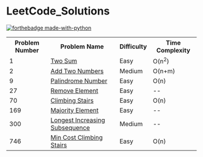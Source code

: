 # LeetCode_Solutions

[![forthebadge made-with-python](http://ForTheBadge.com/images/badges/made-with-python.svg)](https://www.python.org/)

<table style="width:100%">
  
  <tr>
    <th>Problem Number</th>
    <th>Problem Name</th>
    <th>Difficulty</th>
    <th>Time Complexity</th>
  </tr>
  
  <tr>
    <td>1</td>
    <td><a href="https://github.com/Vigneshbaalaji/LeetCode_Solutions/blob/main/Two_Sum.py">Two Sum</a></td> 
    <td>Easy</td>
    <td>O(n<sup>2</sup>)</td>
  </tr>
  
  <tr>
    <td>2</td>
    <td><a href="https://github.com/Vigneshbaalaji/LeetCode_Solutions/blob/main/Add_Two_Numbers.py">Add Two Numbers</a></td> 
    <td>Medium</td>
    <td>O(n+m)</td>
  </tr>
  
  
  <tr>
    <td>9</td>
    <td><a href="https://github.com/Vigneshbaalaji/LeetCode_Solutions/blob/main/Palindrome_Number.py">Palindrome Number</a></td> 
    <td>Easy</td>
    <td>O(n)</td>
  </tr>
  
  <tr>
    <td>27</td>
    <td><a href="https://github.com/Vigneshbaalaji/LeetCode_Solutions/blob/main/Remove_Element.py">Remove Element</a></td> 
    <td>Easy</td>
    <td>--</td>
  </tr>

  <tr>
    <td>70</td>
    <td><a href="https://github.com/Vigneshbaalaji/LeetCode_Solutions/blob/main/Climbing_Stairs.py">Climbing Stairs</a></td> 
    <td>Easy</td>
    <td>O(n)</td>
  </tr>
  
  <tr>
    <td>169</td>
    <td><a href="https://github.com/Vigneshbaalaji/LeetCode_Solutions/blob/main/Majority_Element.py">Majority Element</a></td> 
    <td>Easy</td>
    <td>--</td>
  </tr>
  
  <tr>
    <td>300</td>
    <td><a href="https://github.com/Vigneshbaalaji/LeetCode_Solutions/blob/main/Longest_Increasing_Subsequence.py">Longest Increasing Subsequence</a></td> 
    <td>Medium</td>
    <td>--</td>
  </tr>

  <tr>
    <td>746</td>
    <td><a href="https://github.com/Vigneshbaalaji/LeetCode_Solutions/blob/main/Min_Cost_Climbing_Stairs.py">Min Cost Climbing Stairs</a></td> 
    <td>Easy</td>
    <td>O(n)</td>
  </tr>
  
</table>
